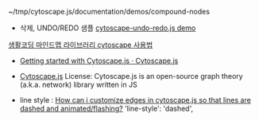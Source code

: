 ~/tmp/cytoscape.js/documentation/demos/compound-nodes

- 삭제, UNDO/REDO 샘플 [cytoscape-undo-redo.js demo](https://ivis-at-bilkent.github.io/cytoscape.js-undo-redo/demo.html)

[생활코딩 마인드맵 라이브러리 cytoscape 사용법](https://velog.io/@takeknowledge/%EC%83%9D%ED%99%9C%EC%BD%94%EB%94%A9-%EB%A7%88%EC%9D%B8%EB%93%9C%EB%A7%B5-cytoscape-%ED%99%9C%EC%9A%A9-%ED%94%84%EB%A1%9C%EC%A0%9D%ED%8A%B8-56k4in7315)

- [Getting started with Cytoscape.js &middot; Cytoscape.js](https://blog.js.cytoscape.org/2016/05/24/getting-started/)


- [Cytoscape.js](https://js.cytoscape.org/#getting-started/including-cytoscape.js)
    License: Cytoscape.js is an open-source graph theory (a.k.a. network) library written in JS


- line style : [How can i customize edges in cytoscape.js so that lines are dashed and animated/flashing?](https://stackoverflow.com/questions/56001559/how-can-i-customize-edges-in-cytoscape-js-so-that-lines-are-dashed-and-animated)
    	'line-style': 'dashed',
